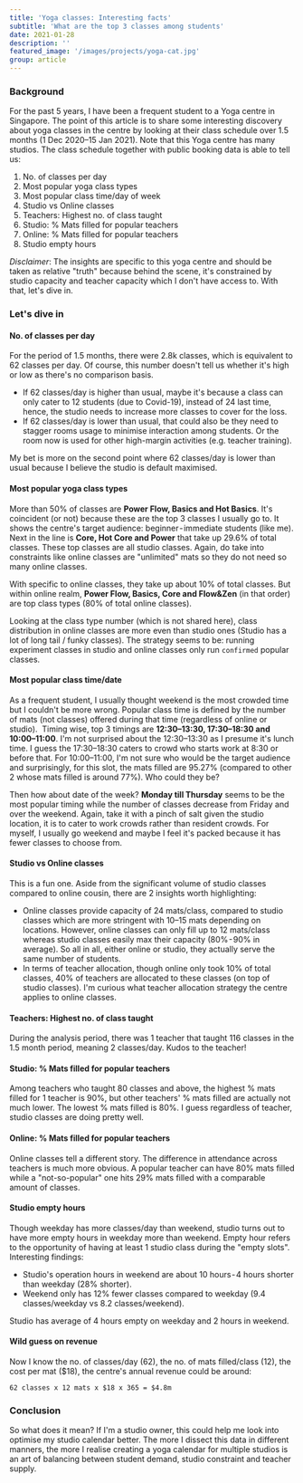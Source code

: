 ```yaml
---
title: 'Yoga classes: Interesting facts'
subtitle: 'What are the top 3 classes among students'
date: 2021-01-28
description: ''
featured_image: '/images/projects/yoga-cat.jpg'
group: article
---
```

### Background
For the past 5 years, I have been a frequent student to a Yoga centre in Singapore. The point of this article is to share some interesting discovery about yoga classes in the centre by looking at their class schedule over 1.5 months (1 Dec 2020–15 Jan 2021). Note that this Yoga centre has many studios.
The class schedule together with public booking data is able to tell us:
1. No. of classes per day
2. Most popular yoga class types
3. Most popular class time/day of week
4. Studio vs Online classes
5. Teachers: Highest no. of class taught
6. Studio: % Mats filled for popular teachers
7. Online: % Mats filled for popular teachers
8. Studio empty hours

_Disclaimer_: The insights are specific to this yoga centre and should be taken as relative "truth" because behind the scene, it's constrained by studio capacity and teacher capacity which I don't have access to. With that, let's dive in.

### Let's dive in

#### No. of classes per day

For the period of 1.5 months, there were 2.8k classes, which is equivalent to 62 classes per day. Of course, this number doesn't tell us whether it's high or low as there's no comparison basis. 

* If 62 classes/day is higher than usual, maybe it's because a class can only cater to 12 students (due to Covid-19), instead of 24 last time, hence, the studio needs to increase more classes to cover for the loss.
* If 62 classes/day is lower than usual, that could also be they need to stagger rooms usage to minimise interaction among students. Or the room now is used for other high-margin activities (e.g. teacher training). 

My bet is more on the second point where 62 classes/day is lower than usual because I believe the studio is default maximised. 

#### Most popular yoga class types

More than 50% of classes are **Power Flow, Basics and Hot Basics**. It's coincident (or not) because these are the top 3 classes I usually go to. It shows the centre's target audience: beginner - immediate students (like me). Next in the line is **Core, Hot Core and Power** that take up 29.6% of total classes. These top classes are all studio classes. Again, do take into constraints like online classes are "unlimited" mats so they do not need so many online classes.

With specific to online classes, they take up about 10% of total classes. But within online realm, **Power Flow, Basics, Core and Flow&Zen** (in that order) are top class types (80% of total online classes). 

Looking at the class type number (which is not shared here), class distribution in online classes are more even than studio ones (Studio has a lot of long tail / funky classes). The strategy seems to be: running experiment classes in studio and online classes only run `confirmed` popular classes.

#### Most popular class time/date

As a frequent student, I usually thought weekend is the most crowded time but I couldn't be more wrong. Popular class time is defined by the number of mats (not classes) offered during that time (regardless of online or studio). 
Timing wise, top 3 timings are **12:30–13:30, 17:30–18:30 and 10:00–11:00**. I'm not surprised about the 12:30–13:30 as I presume it's lunch time. I guess the 17:30–18:30 caters to crowd who starts work at 8:30 or before that. For 10:00–11:00, I'm not sure who would be the target audience and surprisingly, for this slot, the mats filled are 95.27% (compared to other 2 whose mats filled is around 77%). Who could they be?

Then how about date of the week? **Monday till Thursday** seems to be the most popular timing while the number of classes decrease from Friday and over the weekend. Again, take it with a pinch of salt given the studio location, it is to cater to work crowds rather than resident crowds. For myself, I usually go weekend and maybe I feel it's packed because it has fewer classes to choose from.

#### Studio vs Online classes

This is a fun one. Aside from the significant volume of studio classes compared to online cousin, there are 2 insights worth highlighting:

* Online classes provide capacity of 24 mats/class, compared to studio classes which are more stringent with 10–15 mats depending on locations. However, online classes can only fill up to 12 mats/class whereas studio classes easily max their capacity (80% - 90% in average). So all in all, either online or studio, they actually serve the same number of students.
* In terms of teacher allocation, though online only took 10% of total classes, 40% of teachers are allocated to these classes (on top of studio classes). I'm curious what teacher allocation strategy the centre applies to online classes.

#### Teachers: Highest no. of class taught

During the analysis period, there was 1 teacher that taught 116 classes in the 1.5 month period, meaning 2 classes/day. Kudos to the teacher!

#### Studio: % Mats filled for popular teachers

Among teachers who taught 80 classes and above, the highest % mats filled for 1 teacher is 90%, but other teachers' % mats filled are actually not much lower. The lowest % mats filled is 80%. I guess regardless of teacher, studio classes are doing pretty well.

#### Online: % Mats filled for popular teachers

Online classes tell a different story. The difference in attendance across teachers is much more obvious. A popular teacher can have 80% mats filled while a "not-so-popular" one hits 29% mats filled with a comparable amount of classes. 

#### Studio empty hours

Though weekday has more classes/day than weekend, studio turns out to have more empty hours in weekday more than weekend. Empty hour refers to the opportunity of having at least 1 studio class during the "empty slots". Interesting findings:

* Studio's operation hours in weekend are about 10 hours - 4 hours shorter than weekday (28% shorter).
* Weekend only has 12% fewer classes compared to weekday (9.4 classes/weekday vs 8.2 classes/weekend).

Studio has average of 4 hours empty on weekday and 2 hours in weekend. 

#### Wild guess on revenue

Now I know the no. of classes/day (62), the no. of mats filled/class (12), the cost per mat ($18), the centre's annual revenue could be around:

`62 classes x 12 mats x $18 x 365 = $4.8m`

### Conclusion
So what does it mean? If I'm a studio owner, this could help me look into optimise my studio calendar better. The more I dissect this data in different manners, the more I realise creating a yoga calendar for multiple studios is an art of balancing between student demand, studio constraint and teacher supply.
